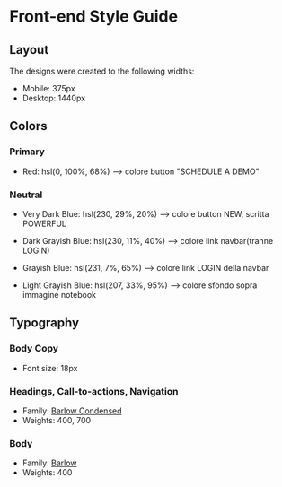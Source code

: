 # Front-end Style Guide

## Layout

The designs were created to the following widths:

- Mobile: 375px
- Desktop: 1440px

## Colors

### Primary

- Red: hsl(0, 100%, 68%) --> colore button "SCHEDULE A DEMO"

### Neutral

- Very Dark Blue: hsl(230, 29%, 20%) --> colore button NEW, scritta
POWERFUL

- Dark Grayish Blue: hsl(230, 11%, 40%) --> colore link navbar(tranne LOGIN)

- Grayish Blue: hsl(231, 7%, 65%) --> colore link LOGIN della navbar

- Light Grayish Blue: hsl(207, 33%, 95%) --> colore sfondo sopra immagine notebook

## Typography

### Body Copy

- Font size: 18px

### Headings, Call-to-actions, Navigation

- Family: [Barlow Condensed](https://fonts.google.com/specimen/Barlow+Condensed)
- Weights: 400, 700

### Body

- Family: [Barlow](https://fonts.google.com/specimen/Barlow)
- Weights: 400
